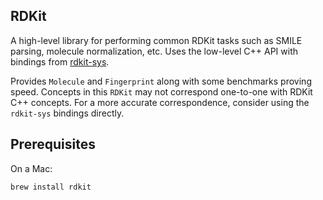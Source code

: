 RDKit
---

A high-level library for performing common RDKit tasks such as SMILE parsing, molecule normalization, etc. Uses
the low-level C++ API with bindings from [rdkit-sys](https://crates.io/crate/rdkit-sys).

Provides `Molecule` and `Fingerprint` along with some benchmarks proving speed. Concepts in this `RDKit` may not
correspond one-to-one with RDKit C++ concepts. For a more accurate correspondence, consider using the `rdkit-sys` bindings
directly.

Prerequisites
---

On a Mac:

    brew install rdkit
